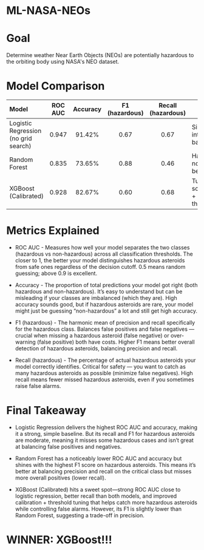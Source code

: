 # ML-NASA-NEOs
# Goal
Determine weather Near Earth Objects (NEOs) are potentially hazardous to the orbiting body using NASA's NEO dataset.

# Model Comparison

| Model             | ROC AUC | Accuracy | F1 (hazardous) | Recall (hazardous) | Notes                          |
|:------------------|:-------:|:--------:|:--------------:|:------------------:|-------------------------------|
| Logistic Regression (no grid search) | 0.947   | 91.42%      | 0.67            | 0.67               | Simple, interpretable baseline |
| Random Forest      | 0.835 | 73.65%     | 0.88           | 0.46               | Handles nonlinearity better    |
| XGBoost (Calibrated)| 0.928|   82.67%   | 0.60       | 0.68          | Tuned scale_pos_weight + calibration + threshold tuning |


# Metrics Explained

 * ROC AUC - Measures how well your model separates the two classes (hazardous vs non-hazardous) across all classification thresholds. The closer to 1, the better your model distinguishes hazardous asteroids from safe ones regardless of the decision cutoff. 0.5 means random guessing; above 0.9 is excellent.
   
 * Accuracy - The proportion of total predictions your model got right (both hazardous and non-hazardous). It’s easy to understand but can be misleading if your classes are imbalanced (which they are). High accuracy sounds good, but if hazardous asteroids are rare, your model might just be guessing “non-hazardous” a lot and still get high accuracy.
   
 * F1 (hazardous) - The harmonic mean of precision and recall specifically for the hazardous class. Balances false positives and false negatives — crucial when missing a hazardous asteroid (false negative) or over-warning (false positive) both have costs. Higher F1 means better overall detection of hazardous asteroids, balancing precision and recall.

 * Recall (hazardous) - The percentage of actual hazardous asteroids your model correctly identifies. Critical for safety — you want to catch as many hazardous asteroids as possible (minimize false negatives). High recall means fewer missed hazardous asteroids, even if you sometimes raise false alarms.
  

# Final Takeaway

 * Logistic Regression delivers the highest ROC AUC and accuracy, making it a strong, simple baseline. But its recall and F1 for hazardous asteroids are moderate, meaning it misses some hazardous cases and isn’t great at balancing false positives and negatives.
   
 * Random Forest has a noticeably lower ROC AUC and accuracy but shines with the highest F1 score on hazardous asteroids. This means it’s better at balancing precision and recall on the critical class but misses more overall positives (lower recall).
   
 * XGBoost (Calibrated) hits a sweet spot—strong ROC AUC close to logistic regression, better recall than both models, and improved calibration + threshold tuning that helps catch more hazardous asteroids while controlling false alarms. However, its F1 is slightly lower than Random Forest, suggesting a trade-off in precision.

# WINNER: XGBoost!!!

